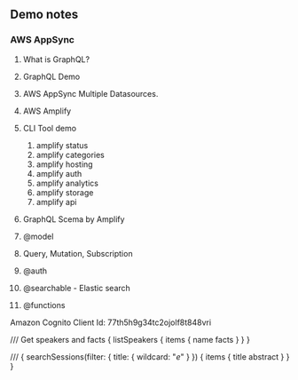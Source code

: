 ## Demo notes

### AWS AppSync

1. What is GraphQL?
2. GraphQL Demo
3. AWS AppSync Multiple Datasources.
4. AWS Amplify
5. CLI Tool demo
   1. amplify status
   2. amplify categories
   3. amplify hosting
   4. amplify auth
   5. amplify analytics
   6. amplify storage
   7. amplify api

6. GraphQL Scema by Amplify
7. @model
8. Query, Mutation, Subscription
9. @auth
10. @searchable - Elastic search
11. @functions

Amazon Cognito Client Id: 77th5h9g34tc2ojolf8t848vri

/// Get speakers and facts
{
  listSpeakers {
    items {
      name
      facts
    }
  }
}


///
{
  searchSessions(filter: {
    title: {
      wildcard: "*e*"
    }
  }) {
    items {
      title
      abstract
    }
  }
}